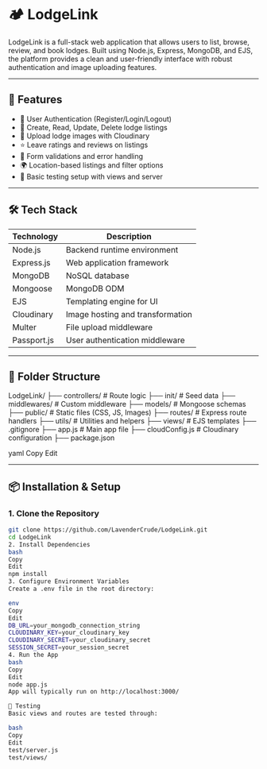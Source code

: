 # 🏕️ LodgeLink

LodgeLink is a full-stack web application that allows users to list, browse, review, and book lodges. Built using Node.js, Express, MongoDB, and EJS, the platform provides a clean and user-friendly interface with robust authentication and image uploading features.

---

## 🚀 Features

- 🔐 User Authentication (Register/Login/Logout)
- 🏡 Create, Read, Update, Delete lodge listings
- 📸 Upload lodge images with Cloudinary
- ⭐ Leave ratings and reviews on listings
- 🧾 Form validations and error handling
- 🌍 Location-based listings and filter options
- 🧪 Basic testing setup with views and server

---

## 🛠️ Tech Stack

| Technology  | Description                      |
| ----------- | -------------------------------- |
| Node.js     | Backend runtime environment      |
| Express.js  | Web application framework        |
| MongoDB     | NoSQL database                   |
| Mongoose    | MongoDB ODM                      |
| EJS         | Templating engine for UI         |
| Cloudinary  | Image hosting and transformation |
| Multer      | File upload middleware           |
| Passport.js | User authentication middleware   |

---

## 🧰 Folder Structure

LodgeLink/
├── controllers/ # Route logic
├── init/ # Seed data
├── middlewares/ # Custom middleware
├── models/ # Mongoose schemas
├── public/ # Static files (CSS, JS, Images)
├── routes/ # Express route handlers
├── utils/ # Utilities and helpers
├── views/ # EJS templates
├── .gitignore
├── app.js # Main app file
├── cloudConfig.js # Cloudinary configuration
├── package.json

yaml
Copy
Edit

---

## 📦 Installation & Setup

### 1. Clone the Repository

```bash
git clone https://github.com/LavenderCrude/LodgeLink.git
cd LodgeLink
2. Install Dependencies
bash
Copy
Edit
npm install
3. Configure Environment Variables
Create a .env file in the root directory:

env
Copy
Edit
DB_URL=your_mongodb_connection_string
CLOUDINARY_KEY=your_cloudinary_key
CLOUDINARY_SECRET=your_cloudinary_secret
SESSION_SECRET=your_session_secret
4. Run the App
bash
Copy
Edit
node app.js
App will typically run on http://localhost:3000/

🧪 Testing
Basic views and routes are tested through:

bash
Copy
Edit
test/server.js
test/views/
```
